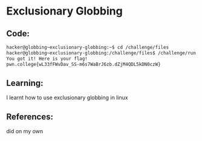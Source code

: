 # Exclusionary Globbing
## Code:
```bash
hacker@globbing~exclusionary-globbing:~$ cd /challenge/files
hacker@globbing~exclusionary-globbing:/challenge/files$ /challenge/run [!pwn]*
You got it! Here is your flag!
pwn.college{wL33fFWvDav_SS-m6s7WaBrJ6zb.dZjM4QDL5kDN0czW}

```
## Learning:
 I learnt how to use exclusionary globbing in linux
## References:
 did on my own
